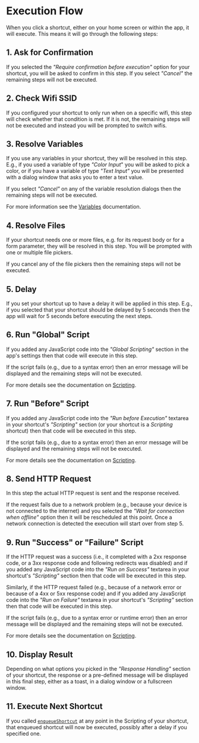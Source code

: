 # Execution Flow

When you click a shortcut, either on your home screen or within the app, it will execute. This means it will go through the following steps:

## 1. Ask for Confirmation

If you selected the *"Require confirmation before execution"* option for your shortcut, you will be asked to confirm in this step. If you select *"Cancel"* the remaining steps will not be executed.

## 2. Check Wifi SSID

If you configured your shortcut to only run when on a specific wifi, this step will check whether that condition is met. If it is not, the remaining steps will not be executed and instead you will be prompted to switch wifis.

## 3. Resolve Variables

If you use any variables in your shortcut, they will be resolved in this step. E.g., if you used a variable of type *"Color Input*" you will be asked to pick a color, or if you have a variable of type *"Text Input"* you will be presented with a dialog window that asks you to enter a text value.

If you select *"Cancel"* on any of the variable resolution dialogs then the remaining steps will not be executed.

For more information see the [Variables](variables.md) documentation.

## 4. Resolve Files

If your shortcut needs one or more files, e.g. for its request body or for a form parameter, they will be resolved in this step. You will be prompted with one or multiple file pickers.

If you cancel any of the file pickers then the remaining steps will not be executed.

## 5. Delay

If you set your shortcut up to have a delay it will be applied in this step. E.g., if you selected that your shortcut should be delayed by 5 seconds then the app will wait for 5 seconds before executing the next steps.


## 6. Run "Global" Script

If you added any JavaScript code into the *"Global Scripting"* section in the app's settings then that code will execute in this step.

If the script fails (e.g., due to a syntax error) then an error message will be displayed and the remaining steps will not be executed.

For more details see the documentation on [Scripting](scripting.md).

## 7. Run "Before" Script

If you added any JavaScript code into the *"Run before Execution"* textarea in your shortcut's *"Scripting"* section (or your shortcut is a *Scripting* shortcut) then that code will be executed in this step.

If the script fails (e.g., due to a syntax error) then an error message will be displayed and the remaining steps will not be executed.

For more details see the documentation on [Scripting](scripting.md).

## 8. Send HTTP Request

In this step the actual HTTP request is sent and the response received.

If the request fails due to a network problem (e.g., because your device is not connected to the internet) and you selected the *"Wait for connection when offline"* option then it will be rescheduled at this point. Once a network connection is detected the execution will start over from step 5.

## 9. Run "Success" or "Failure" Script

If the HTTP request was a success (i.e., it completed with a 2xx response code, or a 3xx response code and following redirects was disabled) and if you added any JavaScript code into the *"Run on Success"* textarea in your shortcut's *"Scripting"* section then that code will be executed in this step.

Similarly, if the HTTP request failed (e.g., because of a network error or because of a 4xx or 5xx response code) and if you added any JavaScript code into the *"Run on Failure"* textarea in your shortcut's *"Scripting"* section then that code will be executed in this step.

If the script fails (e.g., due to a syntax error or runtime error) then an error message will be displayed and the remaining steps will not be executed.

For more details see the documentation on [Scripting](scripting.md).

## 10. Display Result

Depending on what options you picked in the *"Response Handling"* section of your shortcut, the response or a pre-defined message will be displayed in this final step, either as a toast, in a dialog window or a fullscreen window.

## 11. Execute Next Shortcut

If you called [`enqueueShortcut`](scripting.md#trigger-shortcut) at any point in the Scripting of your shortcut, that enqueued shortcut will now be executed, possibly after a delay if you specified one.
